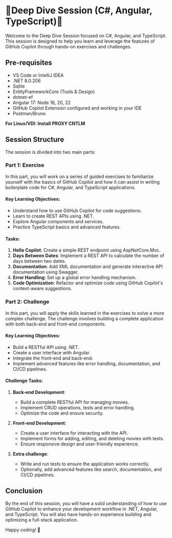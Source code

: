# 🚀Deep Dive Session (C#, Angular, TypeScript)🚀

Welcome to the Deep Dive Session focused on C#, Angular, and TypeScript. This session is designed to help you learn and leverage the features of GitHub Copilot through hands-on exercises and challenges.

## Pre-requisites

- VS Code or IntelliJ IDEA
- .NET 8.0.206
- Sqlite
- EntityFrameworkCore (Tools & Design)
- dotnet-ef
- Angular 17: Node 18, 20, 22
- GitHub Copilot Extension configured and working in your IDE
- Postman/Bruno

**For Linux/VDI: Install PROXY CNTLM**

## Session Structure

The session is divided into two main parts:

### Part 1: Exercise

In this part, you will work on a series of guided exercises to familiarize yourself with the basics of GitHub Copilot and how it can assist in writing boilerplate code for C#, Angular, and TypeScript applications.

#### Key Learning Objectives:
- Understand how to use GitHub Copilot for code suggestions.
- Learn to create REST APIs using .NET.
- Explore Angular components and services.
- Practice TypeScript basics and advanced features.

#### Tasks:
1. **Hello Copilot**: Create a simple REST endpoint using AspNetCore.Mvc.
2. **Days Between Dates**: Implement a REST API to calculate the number of days between two dates.
3. **Documentation**: Add XML documentation and generate interactive API documentation using Swagger.
4. **Error Handling**: Set up a global error handling mechanism.
5. **Code Optimization**: Refactor and optimize code using GitHub Copilot's context-aware suggestions.

### Part 2: Challenge

In this part, you will apply the skills learned in the exercises to solve a more complex challenge. The challenge involves building a complete application with both back-end and front-end components.

#### Key Learning Objectives:
- Build a RESTful API using .NET.
- Create a user interface with Angular.
- Integrate the front-end and back-end.
- Implement advanced features like error handling, documentation, and CI/CD pipelines.

#### Challenge Tasks:
1. **Back-end Development**: 
   - Build a complete RESTful API for managing movies.
   - Implement CRUD operations, tests and error handling.
   - Optimize the code and ensure security.

2. **Front-end Development**: 
   - Create a user interface for interacting with the API.
   - Implement forms for adding, editing, and deleting movies with tests.
   - Ensure responsive design and user-friendly experience.

3. **Extra challenge**: 
   - Write and run tests to ensure the application works correctly.
   - Optionally, add advanced features like search, documentation, and CI/CD pipelines.

## Conclusion

By the end of this session, you will have a solid understanding of how to use GitHub Copilot to enhance your development workflow in .NET, Angular, and TypeScript. You will also have hands-on experience building and optimizing a full-stack application.

Happy coding! 🚀
